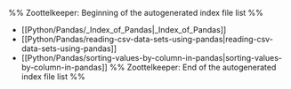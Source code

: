 %% Zoottelkeeper: Beginning of the autogenerated index file list  %%
-  [[Python/Pandas/_Index_of_Pandas|_Index_of_Pandas]]
-  [[Python/Pandas/reading-csv-data-sets-using-pandas|reading-csv-data-sets-using-pandas]]
-  [[Python/Pandas/sorting-values-by-column-in-pandas|sorting-values-by-column-in-pandas]]
%% Zoottelkeeper: End of the autogenerated index file list  %%
